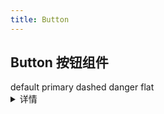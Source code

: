 ```yaml
---
title: Button
---
```


## Button 按钮组件

<script setup>
  import ButtonVue3 from './core/button.vue'
</script>

<div class="m-b4">
  <ButtonVue3>default</ButtonVue3>
  <ButtonVue3 type="primary">primary</ButtonVue3>
  <ButtonVue3 type="dashed">dashed</ButtonVue3>
  <ButtonVue3 type="danger">danger</ButtonVue3>
  <ButtonVue3 type="flat">flat</ButtonVue3>
</div>

<details>
  <summary>详情</summary>

<<< @/components/vue/core/button.vue

</details>
